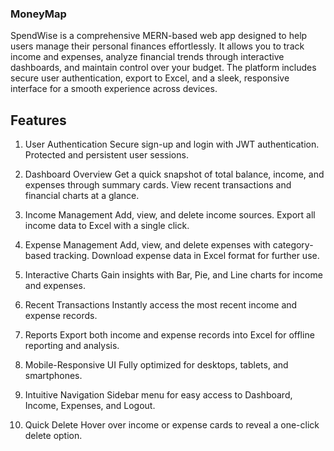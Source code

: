 ### MoneyMap
SpendWise is a comprehensive MERN-based web app designed to help users manage their personal finances effortlessly. It allows you to track income and expenses, analyze financial trends through interactive dashboards, and maintain control over your budget. The platform includes secure user authentication, export to Excel, and a sleek, responsive interface for a smooth experience across devices.
## Features
1. User Authentication
   Secure sign-up and login with JWT authentication.
   Protected and persistent user sessions.

2. Dashboard Overview
   Get a quick snapshot of total balance, income, and expenses through summary cards.
   View recent transactions and financial charts at a glance.

3. Income Management
   Add, view, and delete income sources.
   Export all income data to Excel with a single click.

4. Expense Management
   Add, view, and delete expenses with category-based tracking.
   Download expense data in Excel format for further use.

5. Interactive Charts
   Gain insights with Bar, Pie, and Line charts for income and expenses.

6. Recent Transactions
   Instantly access the most recent income and expense records.

7. Reports
   Export both income and expense records into Excel for offline reporting and analysis.

8. Mobile-Responsive UI
   Fully optimized for desktops, tablets, and smartphones.

9. Intuitive Navigation
    Sidebar menu for easy access to Dashboard, Income, Expenses, and Logout.

10. Quick Delete
    Hover over income or expense cards to reveal a one-click delete option.
